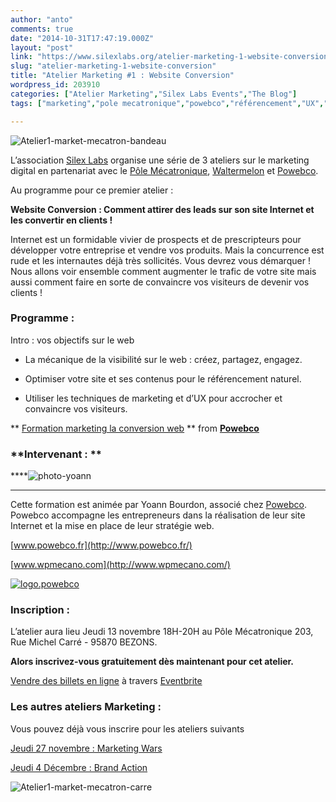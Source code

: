 ```yaml
---
author: "anto"
comments: true
date: "2014-10-31T17:47:19.000Z"
layout: "post"
link: "https://www.silexlabs.org/atelier-marketing-1-website-conversion/"
slug: "atelier-marketing-1-website-conversion"
title: "Atelier Marketing #1 : Website Conversion"
wordpress_id: 203910
categories: ["Atelier Marketing","Silex Labs Events","The Blog"]
tags: ["marketing","pole mecatronique","powebco","référencement","UX","Yoann Bourdon"]

---
```

![Atelier1-market-mecatron-bandeau](https://www.silexlabs.org/wp-content/uploads/2014/10/Atelier1-market-mecatron-bandeau.png)

L’association [Silex Labs](https://www.silexlabs.org/) organise une série de 3 ateliers sur le marketing digital en partenariat avec le [Pôle Mécatronique](http://www.agglo-argenteuil-bezons.fr/economie-et-emploi/pole-mecatronique/), [Waltermelon](http://waltermelon.fr/) et [Powebco](http://www.powebco.fr).

Au programme pour ce premier atelier :

**Website Conversion : Comment attirer des leads sur son site Internet et les convertir en clients !**

Internet est un formidable vivier de prospects et de prescripteurs pour développer votre entreprise et vendre vos produits. Mais la concurrence est rude et les internautes déjà très sollicités. Vous devrez vous démarquer ! Nous allons voir ensemble comment augmenter le trafic de votre site mais aussi comment faire en sorte de convaincre vos visiteurs de devenir vos clients !


### **Programme :**


Intro : vos objectifs sur le web




  * La mécanique de la visibilité sur le web : créez, partagez, engagez.


  * Optimiser votre site et ses contenus pour le référencement naturel.


  * Utiliser les techniques de marketing et d’UX pour accrocher et convaincre vos visiteurs.





** [Formation marketing la conversion web](//fr.slideshare.net/Powebco/formation-marketing-la-conversion-web) ** from **[Powebco](//www.slideshare.net/Powebco)**




### **Intervenant : **


****![photo-yoann](https://www.silexlabs.org/wp-content/uploads/2014/10/photo-yoann.png)
****

Cette formation est animée par Yoann Bourdon, associé chez [Powebco](http://www.powebco.fr). Powebco accompagne les entrepreneurs dans la réalisation de leur site Internet et la mise en place de leur stratégie web.

[www.powebco.fr](http://www.powebco.fr/)

[www.wpmecano.com](http://www.wpmecano.com/)

[![logo.powebco](https://www.silexlabs.org/wp-content/uploads/2014/10/logo.powebco.png)](www.powebco.fr)


### **Inscription :**


L’atelier aura lieu Jeudi 13 novembre 18H-20H au Pôle Mécatronique 203, Rue Michel Carré - 95870 BEZONS.

**Alors inscrivez-vous gratuitement dès maintenant pour cet atelier.**









[Vendre des billets en ligne](http://www.eventbrite.fr/r/etckt) à travers [Eventbrite](http://www.eventbrite.fr?ref=etckt)











### **Les autres ateliers Marketing :**







Vous pouvez déjà vous inscrire pour les ateliers suivants




[Jeudi 27 novembre : Marketing Wars](https://www.silexlabs.org/atelier-marketing-2-marketing-wars)




[Jeudi 4 Décembre : Brand Action](https://www.silexlabs.org/atelier-marketing-3-brand-action)












![Atelier1-market-mecatron-carre](https://www.silexlabs.org/wp-content/uploads/2014/10/Atelier1-market-mecatron-carre.png)

